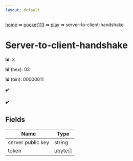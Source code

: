 ```yaml
---
layout: default
---
```


[home](/) ➡ [pocket113](/protocol/pocket113) ➡ [play](/protocol/pocket113/play) ➡ server-to-client-handshake

# Server-to-client-handshake

**Id**: 3

**Id** (hex): 03

**Id** (bin): 00000011

✔️

✔️

## Fields

Name | Type
---|---
server public key | string
token | ubyte[]


